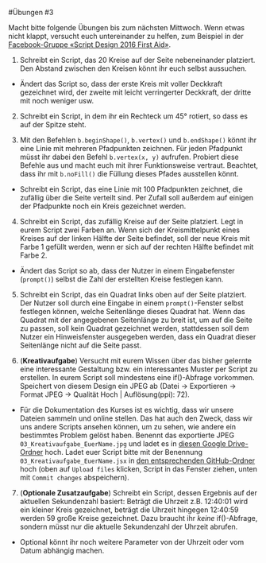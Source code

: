 #Übungen #3

Macht bitte folgende Übungen bis zum nächsten Mittwoch. Wenn etwas nicht klappt, versucht euch untereinander zu helfen, zum Beispiel in der [Facebook-Gruppe «Script Design 2016 First Aid»](https://www.facebook.com/groups/1760227230910812/).

1. Schreibt ein Script, das 20 Kreise auf der Seite nebeneinander platziert. Den Abstand zwischen den Kreisen könnt ihr euch selbst aussuchen.

  * Ändert das Script so, dass der erste Kreis mit voller Deckkraft gezeichnet wird, der zweite mit leicht verringerter Deckkraft, der dritte mit noch weniger usw.

2. Schreibt ein Script, in dem ihr ein Rechteck um 45° rotiert, so dass es auf der Spitze steht.

3. Mit den Befehlen `b.beginShape()`, `b.vertex()` und `b.endShape()` könnt ihr eine Linie mit mehreren Pfadpunkten zeichnen. Für jeden Pfadpunkt müsst ihr dabei den Befehl `b.vertex(x, y)` aufrufen. Probiert diese Befehle aus und macht euch mit ihrer Funktionsweise vertraut. Beachtet, dass ihr mit `b.noFill()` die Füllung dieses Pfades ausstellen könnt.

  * Schreibt ein Script, das eine Linie mit 100 Pfadpunkten zeichnet, die zufällig über die Seite verteilt sind. Per Zufall soll außerdem auf einigen der Pfadpunkte noch ein Kreis gezeichnet werden.

4. Schreibt ein Script, das zufällig Kreise auf der Seite platziert. Legt in eurem Script zwei Farben an. Wenn sich der Kreismittelpunkt eines Kreises auf der linken Hälfte der Seite befindet, soll der neue Kreis mit Farbe 1 gefüllt werden, wenn er sich auf der rechten Hälfte befindet mit Farbe 2.

  * Ändert das Script so ab, dass der Nutzer in einem Eingabefenster (`prompt()`) selbst die Zahl der erstellten Kreise festlegen kann.

5. Schreibt ein Script, das ein Quadrat links oben auf der Seite platziert. Der Nutzer soll durch eine Eingabe in einem `prompt()`-Fenster selbst festlegen können, welche Seitenlänge dieses Quadrat hat. Wenn das Quadrat mit der angegebenen Seitenlänge zu breit ist, um auf die Seite zu passen, soll kein Quadrat gezeichnet werden, stattdessen soll dem Nutzer ein Hinweisfenster ausgegeben werden, dass ein Quadrat dieser Seitenlänge nicht auf die Seite passt.

6. (**Kreativaufgabe**) Versucht mit eurem Wissen über das bisher gelernte eine interessante Gestaltung bzw. ein interessantes Muster per Script zu erstellen. In eurem Script soll mindestens eine if()-Abfrage vorkommen. Speichert von diesem Design ein JPEG ab (Datei -> Exportieren -> Format JPEG -> Qualität Hoch | Auflösung(ppi): 72).

  * Für die Dokumentation des Kurses ist es wichtig, dass wir unsere Dateien sammeln und online stellen. Das hat auch den Zweck, dass wir uns andere Scripts ansehen können, um zu sehen, wie andere ein bestimmtes Problem gelöst haben. Benennt das exportierte JPEG `03_Kreativaufgabe_EuerName.jpg` und ladet es in [diesen Google Drive-Ordner](https://drive.google.com/open?id=0B6USBbEchpCkNGg3S1pyN0phLVE) hoch. Ladet euer Script bitte mit der Benennung `03_Kreativaufgabe_EuerName.jsx` in [den entsprechenden GitHub-Ordner](https://github.com/typografie-haw-hamburg/Typografie-programmieren/tree/master/Uebungen/Loesungen) hoch (oben auf `Upload files` klicken, Script in das Fenster ziehen, unten mit `Commit changes` abspeichern).

7. (**Optionale Zusatzaufgabe**) Schreibt ein Script, dessen Ergebnis auf der aktuellen Sekundenzahl basiert: Beträgt die Uhrzeit z.B. 12:40:01 wird ein kleiner Kreis gezeichnet, beträgt die Uhrzeit hingegen 12:40:59 werden 59 große Kreise gezeichnet. Dazu braucht ihr *keine* if()-Abfrage, sondern müsst nur die aktuelle Sekundenzahl der Uhrzeit abrufen.

  * Optional könnt ihr noch weitere Parameter von der Uhrzeit oder vom Datum abhängig machen.

